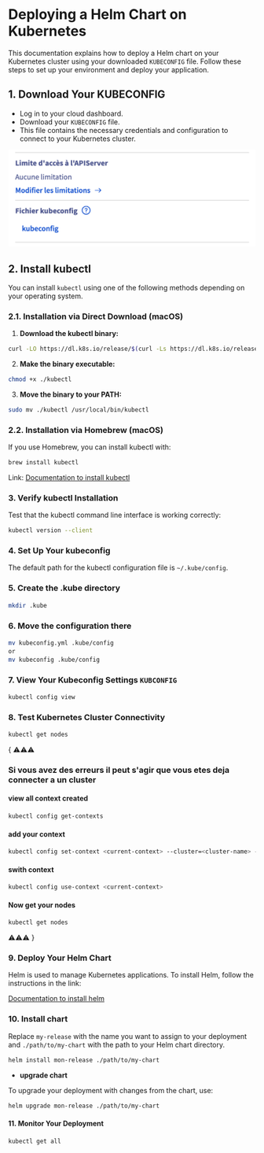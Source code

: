 # Deploying a Helm Chart on Kubernetes

This documentation explains how to deploy a Helm chart on your Kubernetes cluster using your downloaded `KUBECONFIG` file. Follow these steps to set up your environment and deploy your application.

## 1. Download Your KUBECONFIG

- Log in to your cloud dashboard.
- Download your `KUBECONFIG` file.
- This file contains the necessary credentials and configuration to connect to your Kubernetes cluster.

![ovhcloud kubeconfig](asset/ref.png)

## 2. Install kubectl

You can install `kubectl` using one of the following methods depending on your operating system.

### 2.1. Installation via Direct Download (macOS)

1. **Download the kubectl binary:**

```bash
curl -LO https://dl.k8s.io/release/$(curl -Ls https://dl.k8s.io/release/stable.txt)/bin/darwin/amd64/kubectl
```

2. **Make the binary executable:**

```bash
chmod +x ./kubectl
```
 
3. **Move the binary to your PATH:**

```bash
sudo mv ./kubectl /usr/local/bin/kubectl
```

### 2.2. Installation via Homebrew (macOS)

If you use Homebrew, you can install kubectl with:

```bash
brew install kubectl
```

Link:
[Documentation to install kubectl](https://kubernetes.io/fr/docs/tasks/tools/install-kubectl/)

### 3. Verify kubectl Installation

Test that the kubectl command line interface is working correctly:

```bash
kubectl version --client
```
 
### 4. Set Up Your kubeconfig

The default path for the kubectl configuration file is `~/.kube/config`.
 
### 5. Create the .kube directory

```bash
mkdir .kube
```
 
### 6. Move the configuration there

```bash
mv kubeconfig.yml .kube/config
or
mv kubeconfig .kube/config
```

### 7. View Your Kubeconfig Settings `KUBCONFIG`

```bash
kubectl config view
```
 
### 8. Test Kubernetes Cluster Connectivity

```bash
kubectl get nodes
```
{
⚠️⚠️⚠️
### Si vous avez des erreurs il peut s'agir que vous etes deja connecter a un cluster 

#### view all context created

```bash
kubectl config get-contexts
```
#### add your context

```bash
kubectl config set-context <current-context> --cluster=<cluster-name> --user=<user-name>
```

#### swith context

```bash
kubectl config use-context <current-context> 
```
#### Now get your nodes

```bash
kubectl get nodes
```
⚠️⚠️⚠️
}

### 9. Deploy Your Helm Chart

Helm is used to manage Kubernetes applications. To install Helm, follow the instructions in the link:

[Documentation to install helm](https://helm.sh/fr/docs/intro/install/)

### 10. Install chart

Replace `my-release` with the name you want to assign to your deployment and `./path/to/my-chart` with the path to your Helm chart directory.

```bash
helm install mon-release ./path/to/my-chart
```

- **upgrade chart**

To upgrade your deployment with changes from the chart, use:

```bash
helm upgrade mon-release ./path/to/my-chart
```

#### 11. Monitor Your Deployment

```bash
kubectl get all
```